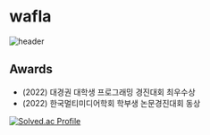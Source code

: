 # wafla
![header](https://capsule-render.vercel.app/api?type=cylinder&color=auto&height=300&section=header&text=wafla&fontSize=90)
## Awards
<ul>
        <li>(2022) 대경권 대학생 프로그래밍 경진대회 최우수상</li>
        <li>(2022) 한국멀티미디어학회 학부생 논문경진대회 동상</li>
</ul>

[![Solved.ac Profile](http://mazassumnida.wtf/api/v2/generate_badge?boj=jjangguzi)](https://solved.ac/jjangguzi/)
